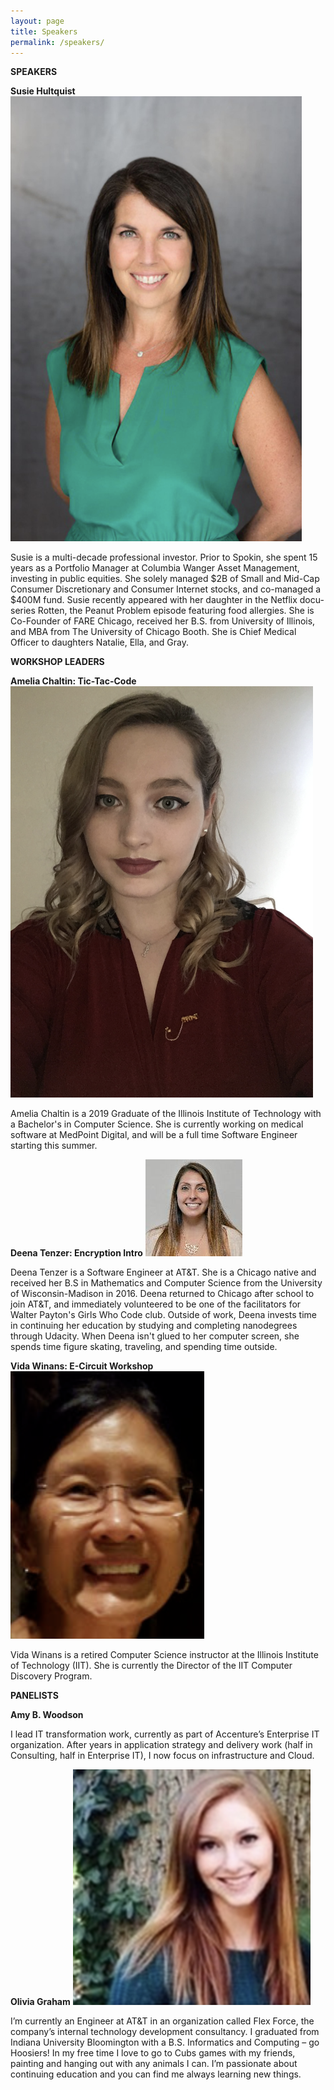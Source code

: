 ```yaml
---
layout: page
title: Speakers
permalink: /speakers/
---
```

**SPEAKERS**  

**Susie Hultquist**
![](/assets/susie.png)

Susie is a multi-decade professional investor. Prior to Spokin, she spent 15 years as a Portfolio Manager at Columbia Wanger Asset Management, investing in public equities. She solely managed $2B of Small and Mid-Cap Consumer Discretionary and Consumer Internet stocks, and co-managed a $400M fund.
Susie recently appeared with her daughter in the Netflix docu-series Rotten, the Peanut Problem episode featuring food allergies. She is Co-Founder of FARE Chicago, received her B.S. from University of Illinois, and MBA from The University of Chicago Booth. She is Chief Medical Officer to daughters Natalie, Ella, and Gray.

**WORKSHOP LEADERS**  

**Amelia Chaltin: Tic-Tac-Code**
![](/assets/amelia.png)

Amelia Chaltin is a 2019 Graduate of the Illinois Institute of Technology with a Bachelor's in Computer Science. She is currently working on medical software at MedPoint Digital, and will be a full time Software Engineer starting this summer.

**Deena Tenzer: Encryption Intro**
![](/assets/deena.jpg)

Deena Tenzer is a Software Engineer at AT&T. She is a Chicago native and received her B.S in Mathematics and Computer Science from the University of Wisconsin-Madison in 2016. Deena returned to Chicago after school to join AT&T, and immediately volunteered to be one of the facilitators for Walter Payton's Girls Who Code club. Outside of work, Deena invests time in continuing her education by studying and completing nanodegrees through Udacity. When Deena isn't glued to her computer screen, she spends time figure skating, traveling, and spending time outside.

**Vida Winans: E-Circuit Workshop**
![](/assets/vida.png)

Vida Winans is a retired Computer Science instructor at the Illinois Institute of Technology (IIT).  She is currently the Director of the IIT Computer Discovery Program.  


**PANELISTS**

**Amy B. Woodson**

I lead IT transformation work, currently as part of Accenture’s Enterprise IT organization. After years in application strategy and delivery work (half in Consulting, half in Enterprise IT), I now focus on infrastructure and Cloud.

**Olivia Graham**
![](/assets/olivia.png)

I’m currently an Engineer at AT&T in an organization called Flex Force, the company’s internal technology development consultancy. I graduated from Indiana University Bloomington with a B.S. Informatics and Computing – go Hoosiers! In my free time I love to go to Cubs games with my friends, painting and hanging out with any animals I can. I’m passionate about continuing education and you can find me always learning new things.
